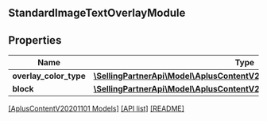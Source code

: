 ## StandardImageTextOverlayModule

## Properties

Name | Type | Description | Notes
------------ | ------------- | ------------- | -------------
**overlay_color_type** | [**\SellingPartnerApi\Model\AplusContentV20201101\ColorType**](ColorType.md) |  |
**block** | [**\SellingPartnerApi\Model\AplusContentV20201101\StandardImageTextBlock**](StandardImageTextBlock.md) |  | [optional]

[[AplusContentV20201101 Models]](../) [[API list]](../../Api) [[README]](../../../README.md)
